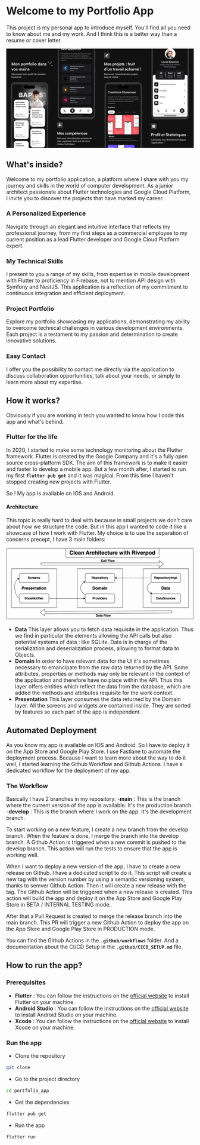# Welcome to my Portfolio App

This project is my personal app to introduce myself. You'll find all you need to know about me and my work. And I think this is a better way than a resume or cover letter.

![App Onboarding](/.github/assets/app_onboard.png?raw=true "App Onboarding")

## What's inside?

Welcome to my portfolio application, a platform where I share with you my journey and skills in the world of computer development. As a junior architect passionate about Flutter technologies and Google Cloud Platform, I invite you to discover the projects that have marked my career.

### A Personalized Experience

Navigate through an elegant and intuitive interface that reflects my professional journey, from my first steps as a commercial employee to my current position as a lead Flutter developer and Google Cloud Platform expert.

### My Technical Skills

I present to you a range of my skills, from expertise in mobile development with Flutter to proficiency in Firebase, not to mention API design with Symfony and NestJS. This application is a reflection of my commitment to continuous integration and efficient deployment.

### Project Portfolio

Explore my portfolio showcasing my applications, demonstrating my ability to overcome technical challenges in various development environments. Each project is a testament to my passion and determination to create innovative solutions.

### Easy Contact

I offer you the possibility to contact me directly via the application to discuss collaboration opportunities, talk about your needs, or simply to learn more about my expertise.

## How it works?

Obviously if you are working in tech you wanted to know how I code this app and what's behind.

### Flutter for the life

In 2020, I started to make some technology monitoring about the Flutter framework. Flutter is created by the Google Company and it's a fully open source cross-platform SDK. The aim of this framework is to make it easier and faster to develop a mobile app.
But a few month after, I started to run my first **`flutter pub get`** and it was magical. From this time I haven't stopped creating new projects with Flutter.

So ! My app is available on IOS and Android.

#### Architecture

This topic is really hard to deal with because in small projects we don't care about how we structure the code. But in this app I wanted to code it like a showcase of how I work with Flutter.
My choice is to use the separation of concerns precept, I have 3 main folders:

![Clean Architecture](/.github/assets/clean_architecture.png?raw=true "Clean Architecture")

- **Data**
This layer allows you to fetch data requisite in the application. Thus we find in particular the elements allowing the API calls but also potential systems of data : like SQLite. Data is in charge of the serialization and deserialization process, allowing to format data to Objects.
- **Domain**
In order to have relevant data for the UI it's sometimes necessary to emancipate from the raw data returned by the API. Some attributes, properties or methods may only be relevant in the context of the application and therefore have no place within the API. Thus this layer offers entities which reflect the data from the database, which are added the methods and attributes requisite for the work context.
- **Presentation**
This layer consumes the data returned by the Domain layer. All the screens and widgets are contained inside. They are sorted by features so each part of the app is independent.

## Automated Deployment

As you know my app is available on IOS and Android. So I have to deploy it on the App Store and Google Play Store. I use Fastlane to automate the deployment process.
Because I want to learn more about the way to do it well, I started learning the Github Workflow and Github Actions. I have a dedicated workflow for the deployment of my app.

### The Workflow

Basically I have 2 branches in my repository:
-**main** : This is the branch where the current version of the app is available. It's the production branch.
-**develop** : This is the branch where I work on the app. It's the development branch.

To start working on a new feature, I create a new branch from the develop branch. When the feature is done, I merge the branch into the develop branch. A Github Action is triggered when a new commit is pushed to the develop branch. This action will run the tests to ensure that the app is working well.

When I want to deploy a new version of the app, I have to create a new release on Github. I have a dedicated script to do it. This script will create a new tag with the version number by using a semantic versioning system, thanks to semver Github Action. Then it will create a new release with the tag. The Github Action will be triggered when a new release is created. This action will build the app and deploy it on the App Store and Google Play Store in BETA / INTERNAL TESTING mode.

After that a Pull Request is created to merge the release branch into the main branch. This PR will trigger a new Github Action to deploy the app on the App Store and Google Play Store in PRODUCTION mode.

You can find the Github Actions in the **`.github/workflows`** folder. And a documentation about the CI/CD Setup in the **`.github/CICD_SETUP.md`** file.

## How to run the app?

### Prerequisites

- **Flutter** : You can follow the instructions on the [official website](https://flutter.dev/docs/get-started/install) to install Flutter on your machine.
- **Android Studio** : You can follow the instructions on the [official website](https://developer.android.com/studio) to install Android Studio on your machine.
- **Xcode** : You can follow the instructions on the [official website](https://developer.apple.com/xcode/) to install Xcode on your machine.

### Run the app

- Clone the repository

```bash
git clone
```

- Go to the project directory

```bash
cd portfolio_app
```

- Get the dependencies

```bash
flutter pub get
```

- Run the app

```bash
flutter run
```

